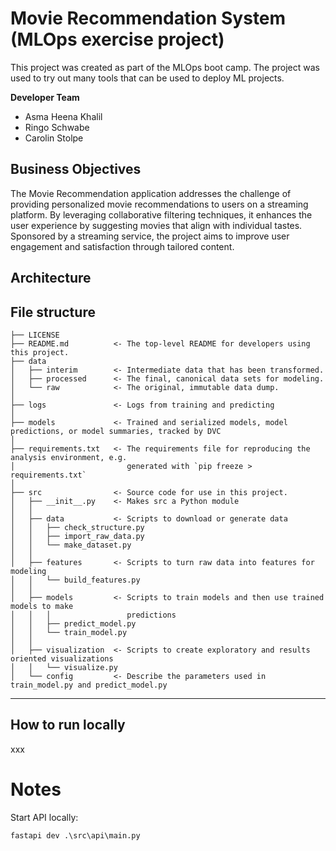 Movie Recommendation System (MLOps exercise project)
====================================================

This project was created as part of the MLOps boot camp. The project was used to try out many tools that can be used to deploy ML projects.

**Developer Team**
- Asma Heena Khalil
- Ringo Schwabe
- Carolin Stolpe

Business Objectives
------------------

The Movie Recommendation application addresses the challenge of providing personalized movie recommendations to users on a streaming platform. By leveraging collaborative filtering techniques, it enhances the user experience by suggesting movies that align with individual tastes. Sponsored by a streaming service, the project aims to improve user engagement and satisfaction through tailored content.

Architecture
------------


File structure
------------

    ├── LICENSE
    ├── README.md          <- The top-level README for developers using this project.
    ├── data
    │   ├── interim        <- Intermediate data that has been transformed.
    │   ├── processed      <- The final, canonical data sets for modeling.
    │   └── raw            <- The original, immutable data dump.
    │
    ├── logs               <- Logs from training and predicting
    │
    ├── models             <- Trained and serialized models, model predictions, or model summaries, tracked by DVC
    │
    ├── requirements.txt   <- The requirements file for reproducing the analysis environment, e.g.
    │                         generated with `pip freeze > requirements.txt`
    │
    ├── src                <- Source code for use in this project.
    │   ├── __init__.py    <- Makes src a Python module
    │   │
    │   ├── data           <- Scripts to download or generate data
    │   │   ├── check_structure.py    
    │   │   ├── import_raw_data.py 
    │   │   └── make_dataset.py
    │   │
    │   ├── features       <- Scripts to turn raw data into features for modeling
    │   │   └── build_features.py
    │   │
    │   ├── models         <- Scripts to train models and then use trained models to make
    │   │   │                 predictions
    │   │   ├── predict_model.py
    │   │   └── train_model.py
    │   │
    │   ├── visualization  <- Scripts to create exploratory and results oriented visualizations
    │   │   └── visualize.py
    │   └── config         <- Describe the parameters used in train_model.py and predict_model.py

--------

## How to run locally

xxx

# Notes

Start API locally:

`fastapi dev .\src\api\main.py`

